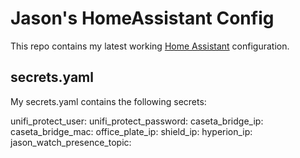 # Jason's HomeAssistant Config

This repo contains my latest working [Home Assistant](https://www.home-assistant.io/) configuration.

## secrets.yaml
My secrets.yaml contains the following secrets:

unifi_protect_user: 
unifi_protect_password: 
caseta_bridge_ip: 
caseta_bridge_mac: 
office_plate_ip: 
shield_ip: 
hyperion_ip: 
jason_watch_presence_topic: 